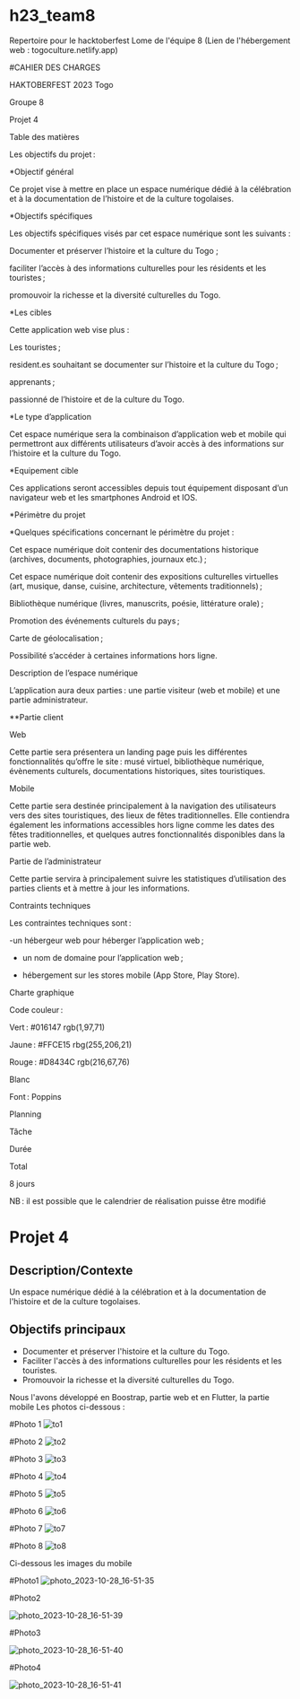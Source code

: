 # h23_team8
 Repertoire pour le hacktoberfest Lome de l'équipe 8 (Lien de l'hébergement web : togoculture.netlify.app)

#CAHIER DES CHARGES


HAKTOBERFEST 2023 Togo 

Groupe 8  

Projet 4 

 
​​Table des matières 

Les objectifs du projet : 

 *Objectif général 

Ce projet vise à mettre en place un espace numérique dédié à la célébration et à la documentation de l’histoire et de la culture togolaises.  

 *Objectifs spécifiques 

Les objectifs spécifiques visés par cet espace numérique sont les suivants : 

Documenter et préserver l’histoire et la culture du Togo ; 

faciliter l’accès à des informations culturelles pour les résidents et les touristes ; 

promouvoir la richesse et la diversité culturelles du Togo. 

*Les cibles 

Cette application web vise plus : 

Les touristes ; 

resident.es souhaitant se documenter sur l’histoire et la culture du Togo ; 

apprenants ; 

passionné de l’histoire et de la culture du Togo.  

*Le type d’application 

Cet espace numérique sera la combinaison d’application web et mobile qui permettront aux différents utilisateurs d’avoir accès à des informations sur l’histoire et la culture du Togo. 

*Equipement cible 

Ces applications seront accessibles depuis tout équipement disposant d’un navigateur web et les smartphones Android et IOS. 

*Périmètre du projet 

*Quelques spécifications concernant le périmètre du projet : 

Cet espace numérique doit contenir des documentations historique (archives, documents, photographies, journaux etc.) ;  

Cet espace numérique doit contenir des expositions culturelles virtuelles (art, musique, danse, cuisine, architecture, vêtements traditionnels) ; 

Bibliothèque numérique (livres, manuscrits, poésie, littérature orale) ; 

Promotion des événements culturels du pays ; 

Carte de géolocalisation ; 

Possibilité s’accéder à certaines informations hors ligne. 

Description de l’espace numérique 

L’application aura deux parties : une partie visiteur (web et mobile) et une partie administrateur. 

**Partie client 

Web  

Cette partie sera présentera un landing page puis les différentes fonctionnalités qu’offre le site : musé virtuel, bibliothèque numérique, évènements culturels, documentations historiques, sites touristiques. 

Mobile 

Cette partie sera destinée principalement à la navigation des utilisateurs vers des sites touristiques, des lieux de fêtes traditionnelles. Elle contiendra également les informations accessibles hors ligne comme les dates des fêtes traditionnelles, et quelques autres fonctionnalités disponibles dans la partie web.    

 

Partie de l’administrateur 

Cette partie servira à principalement suivre les statistiques d’utilisation des parties clients et à mettre à jour les informations. 

Contraints techniques 

Les contraintes techniques sont : 

-un hébergeur web pour héberger l’application web ; 

- un nom de domaine pour l’application web ; 

- hébergement sur les stores mobile (App Store, Play Store). 

 

Charte graphique 

Code couleur :  

Vert : #016147 rgb(1,97,71) 

Jaune : #FFCE15 rbg(255,206,21) 

Rouge : #D8434C rgb(216,67,76) 

Blanc 

Font : Poppins 

Planning 

Tâche 

Durée 

 

 

Total 

8 jours 

NB : il est possible que le calendrier de réalisation puisse être modifié 

 


# Projet 4
## Description/Contexte 
Un espace numérique dédié à la célébration et à la documentation de l'histoire et de la culture togolaises.
## Objectifs principaux 
- Documenter et préserver l'histoire et la culture du Togo.
- Faciliter l'accès à des informations culturelles pour les résidents et les touristes.
- Promouvoir la richesse et la diversité culturelles du Togo.

Nous l'avons développé en Boostrap, partie web et en Flutter, la partie mobile
Les photos ci-dessous :

#Photo 1
![to1](https://github.com/tdevcommunity/h23_team8/assets/122926735/70150d88-5e15-4f7b-8d3e-c2c5e4b1dd32)

#Photo 2
![to2](https://github.com/tdevcommunity/h23_team8/assets/122926735/db608a60-1e28-4f32-aa93-2a293ef8dc14)

#Photo 3
![to3](https://github.com/tdevcommunity/h23_team8/assets/122926735/1c8f6edb-ccb6-4b70-9456-5c54363676de)

#Photo 4
![to4](https://github.com/tdevcommunity/h23_team8/assets/122926735/c2b881a8-1826-46ed-bb0f-7db95ca30af2)


#Photo 5
![to5](https://github.com/tdevcommunity/h23_team8/assets/122926735/c2e331e3-ee7d-4895-8436-c8a70227b2ed)

#Photo 6
![to6](https://github.com/tdevcommunity/h23_team8/assets/122926735/223a2858-1a88-46ad-bd9f-ce031019f878)

#Photo 7
![to7](https://github.com/tdevcommunity/h23_team8/assets/122926735/e0bacf61-2b04-4b15-81e2-bbc6b0c7033b)

#Photo 8
![to8](https://github.com/tdevcommunity/h23_team8/assets/122926735/4ebefb3f-5d9d-4fd8-8a18-8ff6f9c7abfa)

Ci-dessous les images du mobile

#Photo1
![photo_2023-10-28_16-51-35](https://github.com/tdevcommunity/h23_team8/assets/122926735/3c27fe7a-1ec8-40b7-86a3-aacc797f402b)


#Photo2

![photo_2023-10-28_16-51-39](https://github.com/tdevcommunity/h23_team8/assets/122926735/851e6a85-634b-4369-a598-81ccc3cb48d7)

#Photo3

![photo_2023-10-28_16-51-40](https://github.com/tdevcommunity/h23_team8/assets/122926735/963e7525-9d11-498a-9cfd-2a12228b924f)

#Photo4

![photo_2023-10-28_16-51-41](https://github.com/tdevcommunity/h23_team8/assets/122926735/f2a0cafe-7fd7-4f25-b9cd-ea65092cfc7c)
